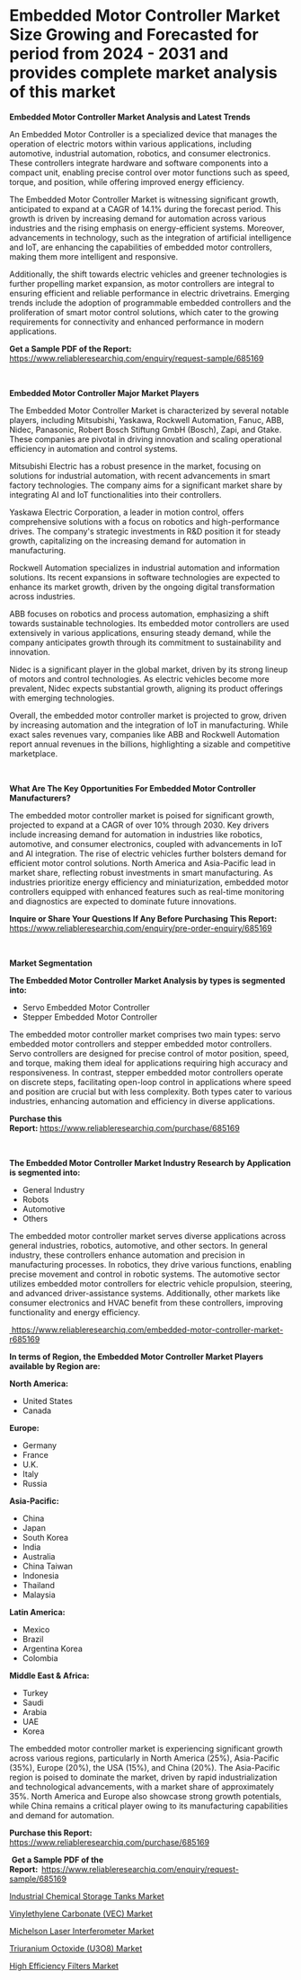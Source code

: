 <p><h1>Embedded Motor Controller Market Size Growing and Forecasted for period from 2024 - 2031 and provides complete market analysis of this market</h1></p><p><strong>Embedded Motor Controller Market Analysis and Latest Trends</strong></p>
<p><p>An Embedded Motor Controller is a specialized device that manages the operation of electric motors within various applications, including automotive, industrial automation, robotics, and consumer electronics. These controllers integrate hardware and software components into a compact unit, enabling precise control over motor functions such as speed, torque, and position, while offering improved energy efficiency.</p><p>The Embedded Motor Controller Market is witnessing significant growth, anticipated to expand at a CAGR of 14.1% during the forecast period. This growth is driven by increasing demand for automation across various industries and the rising emphasis on energy-efficient systems. Moreover, advancements in technology, such as the integration of artificial intelligence and IoT, are enhancing the capabilities of embedded motor controllers, making them more intelligent and responsive.</p><p>Additionally, the shift towards electric vehicles and greener technologies is further propelling market expansion, as motor controllers are integral to ensuring efficient and reliable performance in electric drivetrains. Emerging trends include the adoption of programmable embedded controllers and the proliferation of smart motor control solutions, which cater to the growing requirements for connectivity and enhanced performance in modern applications.</p></p>
<p><strong>Get a Sample PDF of the Report:&nbsp;</strong> <a href="https://www.reliableresearchiq.com/enquiry/request-sample/685169?utm_campaign=103&utm_medium=2&utm_source=Github&utm_content=ia&utm_term=20102024&utm_id=embedded-motor-controller">https://www.reliableresearchiq.com/enquiry/request-sample/685169</a></p>
<p>&nbsp;</p>
<p><strong>Embedded Motor Controller Major Market Players</strong></p>
<p><p>The Embedded Motor Controller Market is characterized by several notable players, including Mitsubishi, Yaskawa, Rockwell Automation, Fanuc, ABB, Nidec, Panasonic, Robert Bosch Stiftung GmbH (Bosch), Zapi, and Gtake. These companies are pivotal in driving innovation and scaling operational efficiency in automation and control systems.</p><p>Mitsubishi Electric has a robust presence in the market, focusing on solutions for industrial automation, with recent advancements in smart factory technologies. The company aims for a significant market share by integrating AI and IoT functionalities into their controllers.</p><p>Yaskawa Electric Corporation, a leader in motion control, offers comprehensive solutions with a focus on robotics and high-performance drives. The company's strategic investments in R&D position it for steady growth, capitalizing on the increasing demand for automation in manufacturing.</p><p>Rockwell Automation specializes in industrial automation and information solutions. Its recent expansions in software technologies are expected to enhance its market growth, driven by the ongoing digital transformation across industries.</p><p>ABB focuses on robotics and process automation, emphasizing a shift towards sustainable technologies. Its embedded motor controllers are used extensively in various applications, ensuring steady demand, while the company anticipates growth through its commitment to sustainability and innovation.</p><p>Nidec is a significant player in the global market, driven by its strong lineup of motors and control technologies. As electric vehicles become more prevalent, Nidec expects substantial growth, aligning its product offerings with emerging technologies.</p><p>Overall, the embedded motor controller market is projected to grow, driven by increasing automation and the integration of IoT in manufacturing. While exact sales revenues vary, companies like ABB and Rockwell Automation report annual revenues in the billions, highlighting a sizable and competitive marketplace.</p></p>
<p>&nbsp;</p>
<p><strong>What Are The Key Opportunities For Embedded Motor Controller Manufacturers?</strong></p>
<p><p>The embedded motor controller market is poised for significant growth, projected to expand at a CAGR of over 10% through 2030. Key drivers include increasing demand for automation in industries like robotics, automotive, and consumer electronics, coupled with advancements in IoT and AI integration. The rise of electric vehicles further bolsters demand for efficient motor control solutions. North America and Asia-Pacific lead in market share, reflecting robust investments in smart manufacturing. As industries prioritize energy efficiency and miniaturization, embedded motor controllers equipped with enhanced features such as real-time monitoring and diagnostics are expected to dominate future innovations.</p></p>
<p><strong>Inquire or Share Your Questions If Any Before Purchasing This Report:</strong> <a href="https://www.reliableresearchiq.com/enquiry/pre-order-enquiry/685169?utm_campaign=103&utm_medium=2&utm_source=Github&utm_content=ia&utm_term=20102024&utm_id=embedded-motor-controller">https://www.reliableresearchiq.com/enquiry/pre-order-enquiry/685169</a></p>
<p>&nbsp;</p>
<p><strong>Market Segmentation</strong></p>
<p><strong>The Embedded Motor Controller Market Analysis by types is segmented into:</strong></p>
<p><ul><li>Servo Embedded Motor Controller</li><li>Stepper Embedded Motor Controller</li></ul></p>
<p><p>The embedded motor controller market comprises two main types: servo embedded motor controllers and stepper embedded motor controllers. Servo controllers are designed for precise control of motor position, speed, and torque, making them ideal for applications requiring high accuracy and responsiveness. In contrast, stepper embedded motor controllers operate on discrete steps, facilitating open-loop control in applications where speed and position are crucial but with less complexity. Both types cater to various industries, enhancing automation and efficiency in diverse applications.</p></p>
<p><strong>Purchase this Report:&nbsp;</strong><a href="https://www.reliableresearchiq.com/purchase/685169?utm_campaign=103&utm_medium=2&utm_source=Github&utm_content=ia&utm_term=20102024&utm_id=embedded-motor-controller">https://www.reliableresearchiq.com/purchase/685169</a></p>
<p>&nbsp;</p>
<p><strong>The Embedded Motor Controller Market Industry Research by Application is segmented into:</strong></p>
<p><ul><li>General Industry</li><li>Robots</li><li>Automotive</li><li>Others</li></ul></p>
<p><p>The embedded motor controller market serves diverse applications across general industries, robotics, automotive, and other sectors. In general industry, these controllers enhance automation and precision in manufacturing processes. In robotics, they drive various functions, enabling precise movement and control in robotic systems. The automotive sector utilizes embedded motor controllers for electric vehicle propulsion, steering, and advanced driver-assistance systems. Additionally, other markets like consumer electronics and HVAC benefit from these controllers, improving functionality and energy efficiency.</p></p>
<p><a href="https://www.reliableresearchiq.com/embedded-motor-controller-market-r685169?utm_campaign=103&utm_medium=2&utm_source=Github&utm_content=ia&utm_term=20102024&utm_id=embedded-motor-controller">&nbsp;https://www.reliableresearchiq.com/embedded-motor-controller-market-r685169</a></p>
<p><strong>In terms of Region, the Embedded Motor Controller Market Players available by Region are:</strong></p>
<p>
    <p> <strong> North America: </strong>
        <ul>
            <li>United States</li>
            <li>Canada</li>
        </ul>
        </p> 
    <p> <strong> Europe: </strong>
        <ul>
            <li>Germany</li>
            <li>France</li>
            <li>U.K.</li>
            <li>Italy</li>
            <li>Russia</li>
        </ul>
        </p> 
    <p> <strong> Asia-Pacific: </strong>
        <ul>
            <li>China</li>
            <li>Japan</li>
            <li>South Korea</li>
            <li>India</li>
            <li>Australia</li>
            <li>China Taiwan</li>
            <li>Indonesia</li>
            <li>Thailand</li>
            <li>Malaysia</li>
        </ul>
        </p> 
    <p> <strong> Latin America: </strong>
        <ul>
            <li>Mexico</li>
            <li>Brazil</li>
            <li>Argentina Korea</li>
            <li>Colombia</li>
        </ul>
        </p> 
    <p> <strong> Middle East & Africa: </strong>
        <ul>
            <li>Turkey</li>
            <li>Saudi</li>
            <li>Arabia</li>
            <li>UAE</li>
            <li>Korea</li>
        </ul>
    </p>
    </p>
<p><p>The embedded motor controller market is experiencing significant growth across various regions, particularly in North America (25%), Asia-Pacific (35%), Europe (20%), the USA (15%), and China (20%). The Asia-Pacific region is poised to dominate the market, driven by rapid industrialization and technological advancements, with a market share of approximately 35%. North America and Europe also showcase strong growth potentials, while China remains a critical player owing to its manufacturing capabilities and demand for automation.</p></p>
<p><strong>Purchase this Report: </strong><a href="https://www.reliableresearchiq.com/purchase/685169?utm_campaign=103&utm_medium=2&utm_source=Github&utm_content=ia&utm_term=20102024&utm_id=embedded-motor-controller">https://www.reliableresearchiq.com/purchase/685169</a></p>
<p>&nbsp;<strong>Get a Sample PDF of the Report:&nbsp;&nbsp;</strong><a href="https://www.reliableresearchiq.com/enquiry/request-sample/685169?utm_campaign=103&utm_medium=2&utm_source=Github&utm_content=ia&utm_term=20102024&utm_id=embedded-motor-controller">https://www.reliableresearchiq.com/enquiry/request-sample/685169</a></p>
<p><strong></strong></p>
<p><p><a href="https://www.linkedin.com/pulse/regulatory-landscape-its-influence-global-industrial-chemical-q6mxe?utm_campaign=103&utm_medium=2&utm_source=Github&utm_content=ia&utm_term=20102024&utm_id=embedded-motor-controller">Industrial Chemical Storage Tanks Market</a></p><p><a href="https://github.com/janeengrenong0/Market-Research-Report-List-1/blob/main/vinylethylene-carbonate-vec-market.md?utm_campaign=103&utm_medium=2&utm_source=Github&utm_content=ia&utm_term=20102024&utm_id=embedded-motor-controller">Vinylethylene Carbonate (VEC) Market</a></p><p><a href="https://www.linkedin.com/pulse/evolution-michelson-laser-interferometer-market-key-shifts-5en9e?utm_campaign=103&utm_medium=2&utm_source=Github&utm_content=ia&utm_term=20102024&utm_id=embedded-motor-controller">Michelson Laser Interferometer Market</a></p><p><a href="https://github.com/hentonwytandusyl0/Market-Research-Report-List-1/blob/main/triuranium-octoxide-u3o8-market.md?utm_campaign=103&utm_medium=2&utm_source=Github&utm_content=ia&utm_term=20102024&utm_id=embedded-motor-controller">Triuranium Octoxide (U3O8) Market</a></p><p><a href="https://issuu.com/reportprime-2/docs/high-efficiency-filters-market-size_850dd61d035a6b?utm_campaign=103&utm_medium=2&utm_source=Github&utm_content=ia&utm_term=20102024&utm_id=embedded-motor-controller">High Efficiency Filters Market</a></p></p>